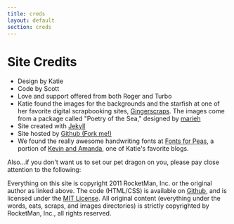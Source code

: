 ```yaml
---
title: creds
layout: default
section: creds
---
```


# Site Credits

* Design by Katie
* Code by Scott
* Love and support offered from both Roger and Turbo
* Katie found the images for the backgrounds and the starfish at one of her favorite digital scrapbooking sites, [Gingerscraps](http://store.gingerscraps.net).
  The images come from a package called "Poetry of the Sea," designed by [marieh](http://mariehdesigns.blogspot.com/) 
* Site created with [Jekyll](http://jekyllrb.com)
* Site hosted by
  [Github (Fork me!)](http://github.com/kpetersen/kpetersen.github.com)
* We found the really awesome handwriting fonts at [Fonts for Peas](http://kevinandamanda.com/fonts/fontsforpeas), a portion of [Kevin and Amanda](http://www.kevinandamanda.com), one of Katie's favorite blogs.

Also...if you don't want us to set our pet dragon on you, please pay close attention to the following:

Everything on this site is copyright 2011 RocketMan, Inc. or the original author as linked above.  The code (HTML/CSS) is available on [Github](http://github.com/kpetersen/kpetersen.github.com), and is licensed under the [MIT License](http://www.opensource.org/licenses/mit-license.php).  All original content (everything under the words, eats, scraps, and images directories) is strictly copyrighted by RocketMan, Inc., all rights reserved.
